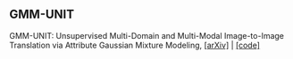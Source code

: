 ## GMM-UNIT

GMM-UNIT: Unsupervised Multi-Domain and Multi-Modal Image-to-Image Translation via Attribute Gaussian Mixture Modeling, [[arXiv]](https://arxiv.org/abs/2003.06788) | [[code]](https://github.com/yhlleo/GMM-UNIT)



